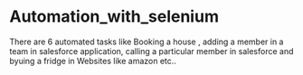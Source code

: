 # Automation_with_selenium

There are 6 automated tasks like Booking a house , adding a member in a team in salesforce application, calling a particular member in salesforce and byuing a fridge in Websites like amazon etc..
